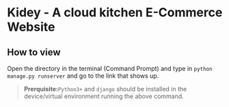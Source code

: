 # Kidey - A cloud kitchen E-Commerce Website



## How to view

Open the directory in the terminal (Command Prompt) and type in `python manage.py runserver` and go to the link that shows up.


> **Prerquisite:**`Python3+` and `django` should be installed in the device/virtual environment running the above command.

